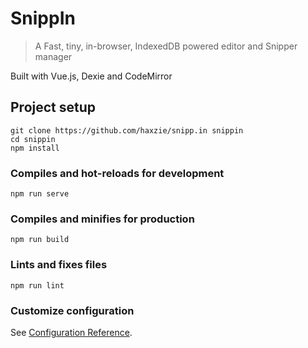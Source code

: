 # SnippIn
> A Fast, tiny, in-browser, IndexedDB powered editor and Snipper manager

Built with Vue.js, Dexie and CodeMirror  

## Project setup
```
git clone https://github.com/haxzie/snipp.in snippin
cd snippin
npm install
```

### Compiles and hot-reloads for development
```
npm run serve
```

### Compiles and minifies for production
```
npm run build
```

### Lints and fixes files
```
npm run lint
```

### Customize configuration
See [Configuration Reference](https://cli.vuejs.org/config/).
